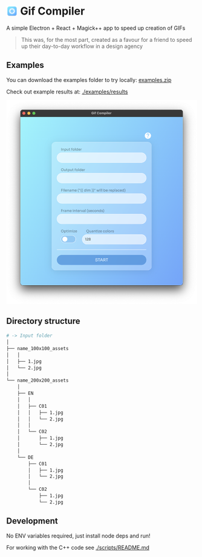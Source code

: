 # <img src="./build/icon.png" alt="icon" height="30" width="30" style="margin-bottom: -5px" /> Gif Compiler

A simple Electron + React + Magick++ app to speed up creation of GIFs
> This was, for the most part, created as a favour for a friend to speed up their day-to-day workflow in a design agency

## Examples

You can download the examples folder to try locally: [examples.zip](./examples/examples.zip)

Check out example results at: [./examples/results](./examples/results)

![featured](.github/docs/featured.png)

## Directory structure
```sh
# -> Input folder
│
├── name_100x100_assets
│   │
│   ├── 1.jpg
│   └── 2.jpg
│
└── name_200x200_assets
    │
    ├── EN
    │   │
    │   ├── C01
    │   │   ├── 1.jpg
    │   │   └── 2.jpg
    │   │
    │   └── C02
    │       ├── 1.jpg
    │       └── 2.jpg
    │
    └── DE
        ├── C01
        │   ├── 1.jpg
        │   └── 2.jpg
        │
        └── C02
            ├── 1.jpg
            └── 2.jpg
```

## Development

No ENV variables required, just install node deps and run!

For working with the C++ code see [./scripts/README.md](./scripts/README.md)
